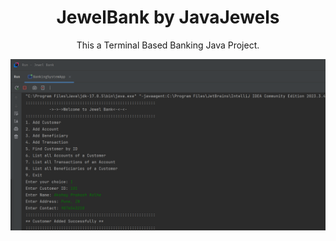 <h1 align="center">JewelBank by JavaJewels</h1>
<p align="center">This a Terminal Based Banking Java Project.</p>
<p align="center">
<img alt="Project" src="https://github.com/akshay-0405/akshay-0405/blob/main/Screenshot%202024-11-12%20105656.png">
</p>
